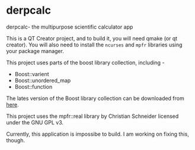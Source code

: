 # derpcalc
derpcalc- the multipurpose scientific calculator app

This is a QT Creator project, and to build it, you will need qmake (or qt creator).
You will also need to install the `ncurses` and `mpfr` libraries using your package manager.

This project uses parts of the boost library collection, including -

* Boost::varient
* Boost::unordered_map
* Boost::function

The lates version of the Boost library collection can be downloaded from [here](http://boost.org).

This project uses the mpfr::real library by Christian Schneider licensed under the GNU GPL v3.

Currently, this application is impossibe to build. I am working on fixing this, though.
